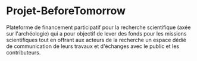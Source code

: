 # Projet-BeforeTomorrow
Plateforme de financement participatif pour la recherche scientifique (axée sur l'archéologie) qui a pour objectif de lever des fonds pour les missions scientifiques tout en offrant aux acteurs de la recherche un espace dédié de communication de leurs travaux et d'échanges avec le public et les contributeurs.
